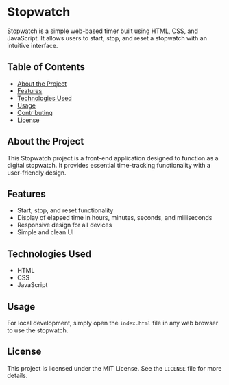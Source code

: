 # Stopwatch

Stopwatch is a simple web-based timer built using HTML, CSS, and JavaScript. It allows users to start, stop, and reset a stopwatch with an intuitive interface.

## Table of Contents
- [About the Project](#about-the-project)
- [Features](#features)
- [Technologies Used](#technologies-used)
- [Usage](#usage)
- [Contributing](#contributing)
- [License](#license)

## About the Project
This Stopwatch project is a front-end application designed to function as a digital stopwatch. It provides essential time-tracking functionality with a user-friendly design.

## Features
- Start, stop, and reset functionality
- Display of elapsed time in hours, minutes, seconds, and milliseconds
- Responsive design for all devices
- Simple and clean UI

## Technologies Used
- HTML
- CSS
- JavaScript

## Usage
For local development, simply open the `index.html` file in any web browser to use the stopwatch.


## License
This project is licensed under the MIT License. See the `LICENSE` file for more details.

